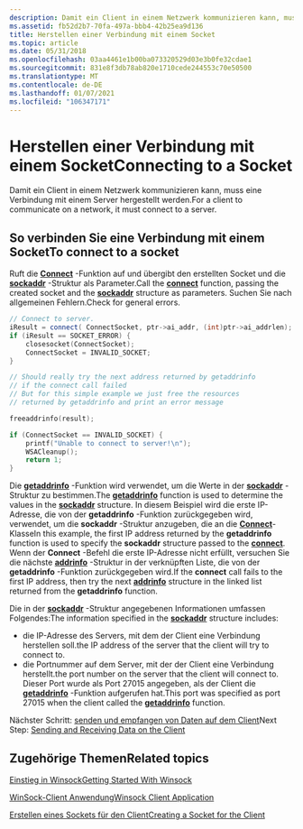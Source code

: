 ```yaml
---
description: Damit ein Client in einem Netzwerk kommunizieren kann, muss eine Verbindung mit einem Server hergestellt werden.
ms.assetid: fb52d2b7-70fa-497a-bbb4-42b25ea9d136
title: Herstellen einer Verbindung mit einem Socket
ms.topic: article
ms.date: 05/31/2018
ms.openlocfilehash: 03aa4461e1b00ba073320529d03e3b0fe32cdae1
ms.sourcegitcommit: 831e8f3db78ab820e1710cede244553c70e50500
ms.translationtype: MT
ms.contentlocale: de-DE
ms.lasthandoff: 01/07/2021
ms.locfileid: "106347171"
---
```

# <a name="connecting-to-a-socket"></a><span data-ttu-id="5cadc-103">Herstellen einer Verbindung mit einem Socket</span><span class="sxs-lookup"><span data-stu-id="5cadc-103">Connecting to a Socket</span></span>

<span data-ttu-id="5cadc-104">Damit ein Client in einem Netzwerk kommunizieren kann, muss eine Verbindung mit einem Server hergestellt werden.</span><span class="sxs-lookup"><span data-stu-id="5cadc-104">For a client to communicate on a network, it must connect to a server.</span></span>

## <a name="to-connect-to-a-socket"></a><span data-ttu-id="5cadc-105">So verbinden Sie eine Verbindung mit einem Socket</span><span class="sxs-lookup"><span data-stu-id="5cadc-105">To connect to a socket</span></span>

<span data-ttu-id="5cadc-106">Ruft die [**Connect**](/windows/desktop/api/Winsock2/nf-winsock2-connect) -Funktion auf und übergibt den erstellten Socket und die [**sockaddr**](sockaddr-2.md) -Struktur als Parameter.</span><span class="sxs-lookup"><span data-stu-id="5cadc-106">Call the [**connect**](/windows/desktop/api/Winsock2/nf-winsock2-connect) function, passing the created socket and the [**sockaddr**](sockaddr-2.md) structure as parameters.</span></span> <span data-ttu-id="5cadc-107">Suchen Sie nach allgemeinen Fehlern.</span><span class="sxs-lookup"><span data-stu-id="5cadc-107">Check for general errors.</span></span>


```C++
// Connect to server.
iResult = connect( ConnectSocket, ptr->ai_addr, (int)ptr->ai_addrlen);
if (iResult == SOCKET_ERROR) {
    closesocket(ConnectSocket);
    ConnectSocket = INVALID_SOCKET;
}

// Should really try the next address returned by getaddrinfo
// if the connect call failed
// But for this simple example we just free the resources
// returned by getaddrinfo and print an error message

freeaddrinfo(result);

if (ConnectSocket == INVALID_SOCKET) {
    printf("Unable to connect to server!\n");
    WSACleanup();
    return 1;
}
```



<span data-ttu-id="5cadc-108">Die [**getaddrinfo**](/windows/desktop/api/Ws2tcpip/nf-ws2tcpip-getaddrinfo) -Funktion wird verwendet, um die Werte in der [**sockaddr**](sockaddr-2.md) -Struktur zu bestimmen.</span><span class="sxs-lookup"><span data-stu-id="5cadc-108">The [**getaddrinfo**](/windows/desktop/api/Ws2tcpip/nf-ws2tcpip-getaddrinfo) function is used to determine the values in the [**sockaddr**](sockaddr-2.md) structure.</span></span> <span data-ttu-id="5cadc-109">In diesem Beispiel wird die erste IP-Adresse, die von der **getaddrinfo** -Funktion zurückgegeben wird, verwendet, um die **sockaddr** -Struktur anzugeben, die an die [**Connect**](/windows/desktop/api/Winsock2/nf-winsock2-connect)-Klasse</span><span class="sxs-lookup"><span data-stu-id="5cadc-109">In this example, the first IP address returned by the **getaddrinfo** function is used to specify the **sockaddr** structure passed to the [**connect**](/windows/desktop/api/Winsock2/nf-winsock2-connect).</span></span> <span data-ttu-id="5cadc-110">Wenn der **Connect** -Befehl die erste IP-Adresse nicht erfüllt, versuchen Sie die nächste [**addrinfo**](/windows/win32/api/ws2def/ns-ws2def-addrinfoa) -Struktur in der verknüpften Liste, die von der **getaddrinfo** -Funktion zurückgegeben wird.</span><span class="sxs-lookup"><span data-stu-id="5cadc-110">If the **connect** call fails to the first IP address, then try the next [**addrinfo**](/windows/win32/api/ws2def/ns-ws2def-addrinfoa) structure in the linked list returned from the **getaddrinfo** function.</span></span>

<span data-ttu-id="5cadc-111">Die in der [**sockaddr**](sockaddr-2.md) -Struktur angegebenen Informationen umfassen Folgendes:</span><span class="sxs-lookup"><span data-stu-id="5cadc-111">The information specified in the [**sockaddr**](sockaddr-2.md) structure includes:</span></span>

-   <span data-ttu-id="5cadc-112">die IP-Adresse des Servers, mit dem der Client eine Verbindung herstellen soll.</span><span class="sxs-lookup"><span data-stu-id="5cadc-112">the IP address of the server that the client will try to connect to.</span></span>
-   <span data-ttu-id="5cadc-113">die Portnummer auf dem Server, mit der der Client eine Verbindung herstellt.</span><span class="sxs-lookup"><span data-stu-id="5cadc-113">the port number on the server that the client will connect to.</span></span> <span data-ttu-id="5cadc-114">Dieser Port wurde als Port 27015 angegeben, als der Client die [**getaddrinfo**](/windows/desktop/api/Ws2tcpip/nf-ws2tcpip-getaddrinfo) -Funktion aufgerufen hat.</span><span class="sxs-lookup"><span data-stu-id="5cadc-114">This port was specified as port 27015 when the client called the [**getaddrinfo**](/windows/desktop/api/Ws2tcpip/nf-ws2tcpip-getaddrinfo) function.</span></span>

<span data-ttu-id="5cadc-115">Nächster Schritt: [senden und empfangen von Daten auf dem Client](sending-and-receiving-data-on-the-client.md)</span><span class="sxs-lookup"><span data-stu-id="5cadc-115">Next Step: [Sending and Receiving Data on the Client](sending-and-receiving-data-on-the-client.md)</span></span>

## <a name="related-topics"></a><span data-ttu-id="5cadc-116">Zugehörige Themen</span><span class="sxs-lookup"><span data-stu-id="5cadc-116">Related topics</span></span>

<dl> <dt>

[<span data-ttu-id="5cadc-117">Einstieg in Winsock</span><span class="sxs-lookup"><span data-stu-id="5cadc-117">Getting Started With Winsock</span></span>](getting-started-with-winsock.md)
</dt> <dt>

[<span data-ttu-id="5cadc-118">WinSock-Client Anwendung</span><span class="sxs-lookup"><span data-stu-id="5cadc-118">Winsock Client Application</span></span>](winsock-client-application.md)
</dt> <dt>

[<span data-ttu-id="5cadc-119">Erstellen eines Sockets für den Client</span><span class="sxs-lookup"><span data-stu-id="5cadc-119">Creating a Socket for the Client</span></span>](creating-a-socket-for-the-client.md)
</dt> </dl>

 

 
